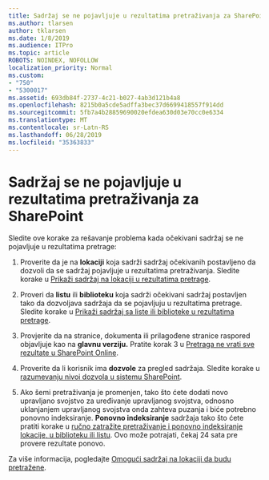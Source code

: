 ```yaml
---
title: Sadržaj se ne pojavljuje u rezultatima pretraživanja za SharePoint
ms.author: tlarsen
author: tklarsen
ms.date: 1/8/2019
ms.audience: ITPro
ms.topic: article
ROBOTS: NOINDEX, NOFOLLOW
localization_priority: Normal
ms.custom:
- "750"
- "5300017"
ms.assetid: 693db84f-2737-4c21-b027-4ab3d121b4a8
ms.openlocfilehash: 8215b0a5cde5adffa3bec37d6699418557f914dd
ms.sourcegitcommit: 5fb7a4b28859690020efdea630d03e70cc0e6334
ms.translationtype: MT
ms.contentlocale: sr-Latn-RS
ms.lasthandoff: 06/28/2019
ms.locfileid: "35363833"
---
```

# <a name="content-doesnt-appear-in-sharepoint-search-results"></a>Sadržaj se ne pojavljuje u rezultatima pretraživanja za SharePoint

Sledite ove korake za rešavanje problema kada očekivani sadržaj se ne pojavljuje u rezultatima pretrage:
  
1. Proverite da je na **lokaciji** koja sadrži sadržaj očekivanih postavljeno da dozvoli da se sadržaj pojavljuje u rezultatima pretraživanja. Sledite korake u [Prikaži sadržaj na lokaciji u rezultatima pretrage](https://docs.microsoft.com/sharepoint/make-site-content-searchable#show-content-on-a-site-in-search-results).

2. Proveri da **listu** ili **biblioteku** koja sadrži očekivani sadržaj postavljen tako da dozvoljava sadržaja da se pojavljuju u rezultatima pretrage. Sledite korake u [Prikaži sadržaj sa liste ili biblioteke u rezultatima pretrage](https://docs.microsoft.com/sharepoint/make-site-content-searchable#show-content-from-lists-or-libraries-in-search-results).

3. Provjerite da na stranice, dokumenta ili prilagođene stranice raspored objavljuje kao na **glavnu verziju.** Pratite korak 3 u [Pretraga ne vrati sve rezultate u SharePoint Online](https://go.microsoft.com/fwlink/?linkid=874525).

4. Proverite da li korisnik ima **dozvole** za pregled sadržaja. Sledite korake u [razumevanju nivoi dozvola u sistemu SharePoint](https://docs.microsoft.com/en-us/sharepoint/understanding-permission-levels).
    
5. Ako šemi pretraživanja je promenjen, tako što ćete dodati novo upravljano svojstvo za uređivanje upravljanog svojstva, odnosno uklanjanjem upravljanog svojstva onda zahteva puzanja i biće potrebno ponovno indeksiranje. **Ponovno indeksiranje** sadržaja tako što ćete pratiti korake u [ručno zatražite pretraživanje i ponovno indeksiranje lokacije, u biblioteku ili listu](https://docs.microsoft.com/sharepoint/crawl-site-content). Ovo može potrajati, čekaj 24 sata pre provere rezultate ponovo.

Za više informacija, pogledajte [Omogući sadržaj na lokaciji da budu pretražene](https://docs.microsoft.com/sharepoint/make-site-content-searchable). 
  
